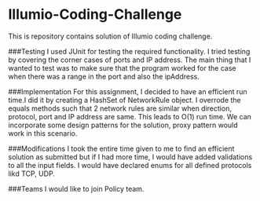 # Illumio-Coding-Challenge

This is repository contains solution of Illumio coding challenge.

###Testing
I used JUnit for testing the required functionality. I tried testing by covering the corner cases of ports and IP address. The main thing that I wanted to test was to make sure that the program worked for the case when there was a range in the port and also the ipAddress.

###Implementation
For this assignment, I decided to have an efficient run time.I did it by creating a HashSet of NetworkRule object. I overrode the equals methods such that 2 network rules are similar when direction, protocol, port and IP address are same. This leads to O(1) run time. We can incorporate some design patterns for the solution, proxy pattern would work in this scenario. 

###Modifications
I took the entire time given to me to find an efficient solution as submitted but if I had more time, I would have added validations to all the input fields. I would have declared enums for all defined protocols likd TCP, UDP.

###Teams
I would like to join Policy team.
